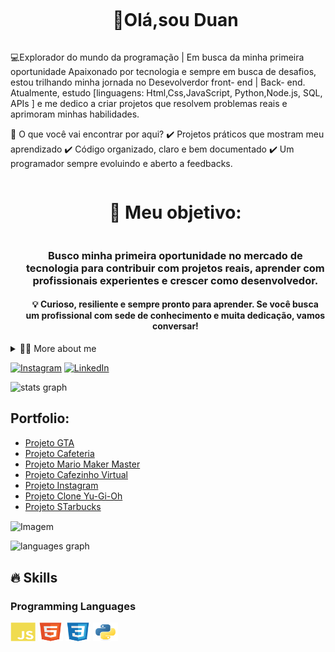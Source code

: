 <!--título-->
<div id="user-content-toc">
  <ul align="center">
    <summary><h1 style="display: inline-block">👋Olá,sou Duan</h1></summary>
</div>

<!-- Presentation -->
<p>
 💻Explorador do mundo da programação | Em busca da minha primeira oportunidade Apaixonado por tecnologia e sempre em busca de desafios, estou trilhando minha jornada no Desevolverdor front- end | Back- end.
 Atualmente, estudo [linguagens: Html,Css,JavaScript, Python,Node.js, SQL, APIs ] e me dedico a criar projetos que resolvem problemas reais e aprimoram minhas habilidades.
</p>

<p>
🔹 O que você vai encontrar por aqui?
✔️ Projetos práticos que mostram meu aprendizado
✔️ Código organizado, claro e bem documentado
✔️ Um programador sempre evoluindo e aberto a feedbacks.
</p>

<div id="user-content-toc">
  <ul align="center">
    <summary><h1 style="display: inline-block"> 📌 Meu objetivo: </h1></summary>
    <h3>Busco minha primeira oportunidade no mercado de tecnologia para contribuir com projetos reais, aprender com profissionais experientes e crescer como desenvolvedor.</h3>
    <h4>💡 Curioso, resiliente e sempre pronto para aprender. Se você busca um profissional com sede de conhecimento e muita dedicação, vamos conversar!</h4>
</div>

<!-- Dropdown -->
<details>
  <summary>👨‍💻 More about me</summary>

 
  - ⚡ I enjoy reading, whether it's a good book, manga, or comics, as well as watching movies and playing games! I believe that our personal interests contribute to a more refined perception of things and problem-solving. \o/
</details>



<!-- Links -->
[![Instagram](https://img.shields.io/badge/Instagram-E4405F?style=for-the-badge&logo=instagram&logoColor=white)](https://www.instagram.com/toquinhaman/)
[![LinkedIn](https://img.shields.io/badge/LinkedIn-0077B5?style=for-the-badge&logo=linkedin&logoColor=white)](https://www.linkedin.com/in/christian-oliveira-925532257/)


<!-- GithubStats -->
<div align="centrar">
  <img src="https://github-readme-stats.vercel.app/api?username=Duan-Costa&hide_title=false&hide_rank=false&show_icons=true&include_all_commits=true&count_private=true&disable_animations=false&theme=dracula&locale=en&hide_border=false" height="150" alt="stats graph"  /> 
</div>

<!-- Portfolio -->

## Portfolio:
- [Projeto GTA ](https://github.com/Duan-Costa/repositorio-projeto-gta)
- [Projeto Cafeteria](https://github.com/Duan-Costa/repositoria-cafereia)
- [Projeto Mario Maker Master](https://github.com/Duan-Costa/repositorio-mario-maker-master)
- [Projeto Cafezinho Virtual](https://github.com/Duan-Costa/repositorio-CafezimVirtual-main)
- [Projeto Instagram](https://github.com/Duan-Costa/repositorio-instagram)
- [Projeto Clone Yu-Gi-Oh](https://github.com/Duan-Costa/repositorio-clone-yu-gi-oh)
- [Projeto STarbucks](https://github.com/Duan-Costa/repositorio-starbucks)

<!-- GIF -->
<p align="left">
  <img align="center" src="https://github.com/VariableBee/VariableBee/assets/77739311/4e9f41af-6b57-49a7-b15a-74322e96b4d7" alt="Imagem">
</p>
 <div align="centrar">
  <img src="https://github-readme-stats.vercel.app/api/top-langs?username=Duan-Costa&locale=en&hide_title=false&layout=compact&card_width=320&langs_count=5&theme=dracula&hide_border=false" height="150" alt="languages graph"  />
  </div>

## 🔥 Skills
<!-- Skills: Programming Languages -->
  <div style="flex-basis: 48%;">
    <h3>Programming Languages</h3>
    <img align="center" alt="Js" height="30" width="40" src="https://raw.githubusercontent.com/devicons/devicon/master/icons/javascript/javascript-plain.svg">
    <img align="center" alt="HTML" height="30" width="40" src="https://raw.githubusercontent.com/devicons/devicon/master/icons/html5/html5-original.svg">
    <img align="center" alt="CSS" height="30" width="40" src="https://raw.githubusercontent.com/devicons/devicon/master/icons/css3/css3-original.svg">
    <img align="center" alt="Python" height="30" width="40" src="https://raw.githubusercontent.com/devicons/devicon/master/icons/python/python-original.svg">
  </div>
